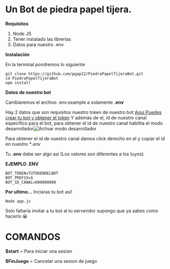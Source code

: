 # Un Bot de piedra papel tijera.

   **Requisitos**
   

 1. Node JS
 2. Tener instalado las librerias
 3. Datos para nuestro .env

 **Instalación**
 
En la terminal pondremos lo siguiente 

    git clone https://github.com/pgap22/PiedraPapelTijeraBot.git
    cd PiedraPapelTijeraBot
    npm install
**Datos de nuestro bot**

 
Cambiaremos el archivo .env.example a solamente **.env**

Hay 2 datos que son requisitos nuestro token de nuestro bot [Aqui Puedes crear tu bot y obtener el token](https://discord.com/developers/applications) Y además de el, id de nuestro canal específico para el bot, para obtener el id de nuestro canal habilita el modo desarrollador![Activar modo desarrollador](https://cdn.discordapp.com/attachments/872674835896098856/874107596913651722/unknown.png)
 
 
Para obtener el id de nuestro canal damos click derecho en el y copiar el id en nuestro **.env*

 

Tu **.env** debe ser algo asi (Los valores son diferentes a los tuyos)

**EJEMPLO .ENV**

    
    BOT_TOKEN=TUTOKENDELBOT
    BOT_PREFIX=$
    BOT_ID_CANAL=000000000

**Por ultimo...**
Inciaras tu bot asi!

    Node app.js

Solo faltaría invitar a tu bot al tu serveridor supongo que ya sabes como hacerlo 😀

# COMANDOS
**$start** = Para iniciar una sesion 

**$FinJuego** = Cancelar una sesion de juego
